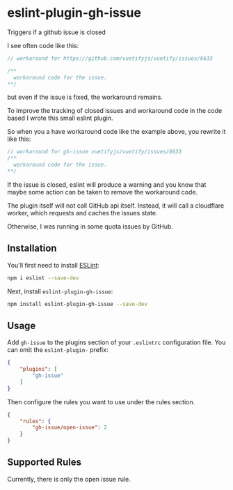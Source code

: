 # eslint-plugin-gh-issue

Triggers if a github issue is closed

I see often code like this:

```javascript
// workaround for https://github.com/vuetifyjs/vuetify/issues/6633

/**
  workaround code for the issue.
**/
```
but even if the issue is fixed, the workaround remains.

To improve the tracking of closed issues and workaround code in the code based I wrote this small eslint plugin.

So when you a have workaround code like the example above, you rewrite it like this:

```javascript
// workaround for gh-issue vuetifyjs/vuetify/issues/6633
/**
  workaround code for the issue.
**/
```

If the issue is closed, eslint will produce a warning and you know that maybe some action can be taken to remove the workaround code.

The plugin itself will not call GitHub api itself. Instead, it will call a cloudflare worker, which requests and caches the issues state.  

Otherwise, I was running in some quota issues by GitHub.


## Installation

You'll first need to install [ESLint](https://eslint.org/):

```sh
npm i eslint --save-dev
```

Next, install `eslint-plugin-gh-issue`:

```sh
npm install eslint-plugin-gh-issue --save-dev
```

## Usage

Add `gh-issue` to the plugins section of your `.eslintrc` configuration file. You can omit the `eslint-plugin-` prefix:

```json
{
    "plugins": [
        "gh-issue"
    ]
}
```


Then configure the rules you want to use under the rules section.

```json
{
    "rules": {
        "gh-issue/open-issue": 2
    }
}
```

## Supported Rules

Currently, there is only the open issue rule.



